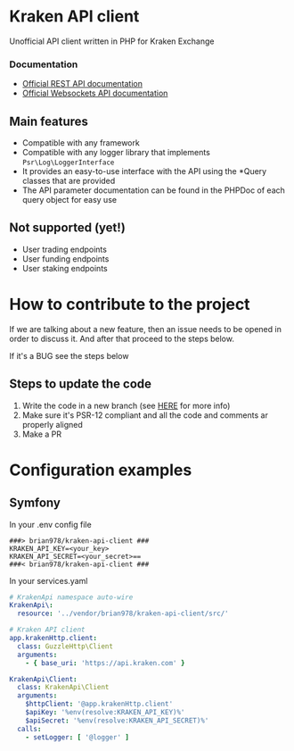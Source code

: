 # Kraken API client
Unofficial API client written in PHP for Kraken Exchange

### Documentation
- [Official REST API documentation](https://docs.kraken.com/rest/)
- [Official Websockets API documentation](https://docs.kraken.com/websockets/)

## Main features
* Compatible with any framework
* Compatible with any logger library that implements `Psr\Log\LoggerInterface`
* It provides an easy-to-use interface with the API using the *Query classes that are provided
* The API parameter documentation can be found in the PHPDoc of each query object for easy use

## Not supported (yet!)
* User trading endpoints
* User funding endpoints
* User staking endpoints


# How to contribute to the project
If we are talking about a new feature, then an issue needs to be opened in order to discuss it. And after that proceed 
to the steps below.

If it's a BUG see the steps below

## Steps to update the code
1. Write the code in a new branch (see [HERE](https://www.atlassian.com/git/tutorials/comparing-workflows/gitflow-workflow) for more info)
2. Make sure it's PSR-12 compliant and all the code and comments ar properly aligned
3. Make a PR


# Configuration examples
## Symfony

In your .env config file
```text
###> brian978/kraken-api-client ###
KRAKEN_API_KEY=<your_key>
KRAKEN_API_SECRET=<your_secret>==
###< brian978/kraken-api-client ###
```

In your services.yaml
```yaml
# KrakenApi namespace auto-wire
KrakenApi\:
  resource: '../vendor/brian978/kraken-api-client/src/'

# Kraken API client
app.krakenHttp.client:
  class: GuzzleHttp\Client
  arguments:
    - { base_uri: 'https://api.kraken.com' }

KrakenApi\Client:
  class: KrakenApi\Client
  arguments:
    $httpClient: '@app.krakenHttp.client'
    $apiKey: '%env(resolve:KRAKEN_API_KEY)%'
    $apiSecret: '%env(resolve:KRAKEN_API_SECRET)%'
  calls:
    - setLogger: [ '@logger' ]
```
